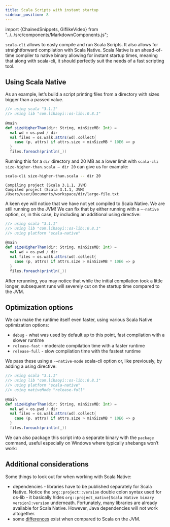 ```yaml
---
title: Scala Scripts with instant startup
sidebar_position: 8
---
```


import {ChainedSnippets, GiflikeVideo} from "../../src/components/MarkdownComponents.js";

`scala-cli` allows to easly compile and run Scala Scripts.
It also allows for straightforward compilation with Scala Native. 
Scala Native is an ahead-of-time compiler to native binary allowing 
for instant startup times, meaning that along with scala-cli, it should 
perfectly suit the needs of a fast scripting tool.

## Using Scala Native

As an example, let’s build a script printing files from
a directory with sizes bigger than a passed value.

```scala compile title=size-higher-than.scala
//> using scala "3.1.1"
//> using lib "com.lihaoyi::os-lib::0.8.1"
 
@main
def sizeHigherThan(dir: String, minSizeMB: Int) =
  val wd = os.pwd / dir
  val files = os.walk.attrs(wd).collect{
    case (p, attrs) if attrs.size > minSizeMB * 10E6 => p
  }
  files.foreach(println(_))
```

Running this for a `dir` directory and 20 MB as a lower limit with
`scala-cli size-higher-than.scala – dir 20` can give us for example:


<ChainedSnippets>

```bash ignore
scala-cli size-higher-than.scala -- dir 20
```

```
Compiling project (Scala 3.1.1, JVM)
Compiled project (Scala 3.1.1, JVM)
/Users/user/Documents/workspace/dir/large-file.txt
```
</ChainedSnippets>

A keen eye will notice that we have not yet compiled to Scala Native. We are still running on the JVM!
We can fix that by either running with a `—-native` option, or,
in this case, by including an additional using directive:

```scala compile title=size-higher-than.scala
//> using scala "3.1.1"
//> using lib "com.lihaoyi::os-lib::0.8.1"
//> using platform "scala-native"
 
@main
def sizeHigherThan(dir: String, minSizeMB: Int) =
  val wd = os.pwd / dir
  val files = os.walk.attrs(wd).collect{
    case (p, attrs) if attrs.size > minSizeMB * 10E6 => p
  }
  files.foreach(println(_))
```

After rerunning, you may notice that while the initial compilation took a little longer,
subsequent runs will severely cut on the startup time compared to the JVM.

## Optimization options

We can make the runtime itself even faster, using various Scala Native optimization options:
* `debug` - what was used by default up to this point, fast compilation with a slower runtime 
* `release-fast` - moderate compilation time with a faster runtime
* `release-full` - slow compilation time with the fastest runtime

We pass these using a `-–native-mode` scala-cli option or, like previously, by adding a using directive:

```scala compile title=size-higher-than.scala
//> using scala "3.1.1"
//> using lib "com.lihaoyi::os-lib::0.8.1"
//> using platform "scala-native"
//> using nativeMode "release-full"
 
@main
def sizeHigherThan(dir: String, minSizeMB: Int) =
  val wd = os.pwd / dir
  val files = os.walk.attrs(wd).collect{
    case (p, attrs) if attrs.size > minSizeMB * 10E6 => p
  }
  files.foreach(println(_))
```

We can also package this script into a separate binary with the `package` command,
useful especially on Windows where typically shebangs won’t work:

## Additional considerations

Some things to look out for when working with Scala Native:
 * dependencies - libraries have to be published separately for Scala Native. Notice the `org::project::version` double colon syntax used for os-lib - it basically hides `org::project_native[Scala Native binary version]:version` underneath. Fortunately, many libraries are already available for Scala Native. However, Java dependencies will not work altogether.
 * some [differences](https://scala-native.readthedocs.io/en/stable/user/lang.html) exist when compared to Scala on the JVM.
